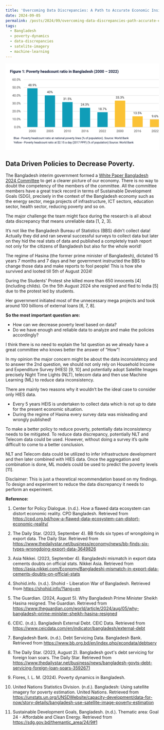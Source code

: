 ```yaml
---
title: 'Overcoming Data Discrepancies: A Path to Accurate Economic Insights for Bangladesh'
date: 2024-09-05
permalink: /posts/2024/09/overcoming-data-discrepancies-path-accurate-economic-insights/
tags:
  - Bangladesh
  - poverty-dynamics
  - data-discrepancies
  - satelite-imagery
  - machine-learning
---
```


![](/images/poverty-dynamics.png)

## Data Driven Policies to Decrease Poverty.

The Bangladesh interim government formed a [White Paper Bangladesh 2024 Committee](https://www.linkedin.com/company/whitepaperbd2024/?lipi=urn%3Ali%3Apage%3Ad_flagship3_pulse_read%3B6gRqhyAgT9SBPpns9BgXow%3D%3D) to get a clearer picture of our economy. There is no way to doubt the competency of the members of the committee. All the committee members have a great track record in terms of Sustainable Development Goals (SDG), precisely in the context of the Bangladesh economy such as the energy sector, mega projects of infrastructure, ICT sectors, education sector, health sector, reducing poverty and so on.

The major challenge the team might face during the research is all about data discrepancy that means unreliable data [1, 2, 3].

It’s not like the Bangladesh Bureau of Statistics (BBS) didn’t collect data! Actually they did and ran several successful surveys to collect data but later on they hid the real stats of data and published a completely trash report not only for the citizens of Bangladesh but also for the whole world!

The regime of Hasina (the former prime minister of Bangladesh), dictated 15 years 7 months and 7 days and her government instructed the BBS to change those data and make reports to fool people! This is how she survived and looted till 5th of August 2024!

During the Students' Protest she killed more than 650 innocents [4] (including childs). On the 5th August 2024 she resigned and fled to India [5] due to the protest led by students.

Her government initiated most of the unnecessary mega projects and took around 100 billions of external loans [6, 7, 8].

**So the most important question are:**

- How can we decrease poverty level based on data?
- Do we have enough and reliable data to analyze and make the policies accordingly?

I think there is no need to explain the 1st question as we already have a great committee who knows better the answer of “How”!

In my opinion the major concern might be about the data inconsistency and to answer the 2nd question, we should not only rely on Household Income and Expenditure Survey (HIES) [9, 10] and potentially adopt Satellite Images precisely Night Time Lights (NLT), telecom data and then use Machine Learning (ML) to reduce data inconsistency.

There are mainly two reasons why it wouldn’t be the ideal case to consider only HIES data.

- Every 5 years HEIS is undertaken to collect data which is not up to date for the present economic situation.
- During the regime of Hasina every survey data was misleading and wrongly published!

To make a better policy to reduce poverty, potentially data inconsistency needs to be mitigated.  To reduce data discrepancy, potentially NLT and Telecom data could be used. However, without doing a survey it’s quite difficult to come to a better conclusion.

NLT and Telecom data could be utilized to infer infrastructure development and then later combined with HIES data. Once the aggregation and combination is done, ML models could be used to predict the poverty levels [11].

Disclaimer: This is just a theoretical recommendation based on my findings. To design and experiment to reduce the data discrepancy it needs to perform an experiment.


**Reference:**

1. Center for Policy Dialogue. (n.d.). How a flawed data ecosystem can distort economic reality. CPD Bangladesh. Retrieved from https://cpd.org.bd/how-a-flawed-data-ecosystem-can-distort-economic-reality/

2. The Daily Star. (2023, September 4). BB finds six types of wrongdoing in export data. The Daily Star. Retrieved from https://www.thedailystar.net/business/economy/news/bb-finds-six-types-wrongdoing-export-data-3649826

3. Asia Nikkei. (2023, September 4). Bangladeshi mismatch in export data cements doubts on official stats. Nikkei Asia. Retrieved from https://asia.nikkei.com/Economy/Bangladeshi-mismatch-in-export-data-cements-doubts-on-official-stats

4. Shohid.info. (n.d.). Shohid - Liberation War of Bangladesh. Retrieved from https://shohid.info/?lang=en

5. The Guardian. (2024, August 5). Why Bangladesh Prime Minister Sheikh Hasina resigned. The Guardian. Retrieved from https://www.theguardian.com/world/article/2024/aug/05/why-bangladesh-prime-minister-sheikh-hasina-resigned

6. CEIC. (n.d.). Bangladesh External Debt. CEIC Data. Retrieved from https://www.ceicdata.com/en/indicator/bangladesh/external-debt

7. Bangladesh Bank. (n.d.). Debt Servicing Data. Bangladesh Bank. Retrieved from https://www.bb.org.bd/en/index.php/econdata/debtserv

8. The Daily Star. (2023, August 2). Bangladesh govt's debt servicing for foreign loan soars. The Daily Star. Retrieved from https://www.thedailystar.net/business/news/bangladesh-govts-debt-servicing-foreign-loan-soars-3592671

9. Flores, I. L. M. (2024). Poverty dynamics in Bangladesh.

10. United Nations Statistics Division. (n.d.). Bangladesh: Using satellite imagery for poverty estimation. United Nations. Retrieved from https://unstats.un.org/UNSDWebsite/capacity-development/data-for-now/story-details/bangladesh-use-satellite-image-poverty-estimation

11. Sustainable Development Goals, Bangladesh. (n.d.). Thematic area: Goal 24 - Affordable and Clean Energy. Retrieved from https://sdg.gov.bd/themantic_area/24/9#1